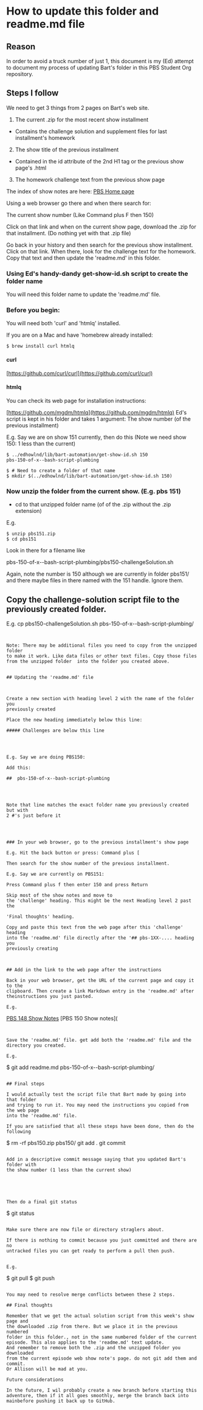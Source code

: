 # How to update this folder and readme.md file

## Reason

In order  to avoid a truck number of just 1, this document is my (Ed) attempt
to document my process of updating Bart's folder in this PBS Student Org
repository.

## Steps I follow

We need to get 3 things from 2 pages on Bart's web site.

1. The current .zip for the most recent show installment
  * Contains the challenge solution and supplement files for last installment's homework
2. The show title of the previous installment
  * Contained in the id attribute of the 2nd H1 tag or the previous show page's .html
3. The homework challenge text from the previous show page




The index of show notes are here: [PBS Home page](https://pbs.bartificer.net)

Using a web browser go there and when there search for:

The current show number
(Like Command plus F then 150)


Click on that link and when on the current show page, download the .zip for that
installment. (Do nothing yet with that .zip file)

Go back in your history and then search for the previous show installment. Click
on that  link. When there, look for the challenge text for the homework.
Copy that text and then update the 'readme.md' in this folder.

### Using Ed's handy-dandy get-show-id.sh script to create the folder name

You will need this folder name to update the 'readme.md' file.

### Before you begin:

You will need both 'curl' and 'htmlq' installed.

If you are on a Mac and have 'homebrew already installed:

```
$ brew install curl htmlq
```

#### curl

[https://github.com/curl/curl](https://github.com/curl/curl)

#### htmlq

You can check its web page for installation instructions:

[https://github.com/mgdm/htmlq](https://github.com/mgdm/htmlq)
Ed's script is kept in his folder and takes 1 argument: The show number
(of the previous installment)

E.g. Say we are on show 151 currently, then do this (Note we need show 150: 1 less than the current)

```
$ ../edhowlnd/lib/bart-automation/get-show-id.sh 150
pbs-150-of-x--bash-script-plumbing

$ # Need to create a folder of that name
$ mkdir $(../edhowlnd/lib/bart-automation/get-show-id.sh 150)
```


### Now unzip the folder from the current show. (E.g. pbs 151)

- cd to that unzipped folder name (of of the .zip without the .zip extension)

E.g.

```
$ unzip pbs151.zip
$ cd pbs151
```

Look in there for a filename like 

pbs-150-of-x--bash-script-plumbing/pbs150-challengeSolution.sh



Again, note the number is 150 although we are currently in folder pbs151/
and there maybe files in there named with the 151 handle. Ignore them.


## Copy the challenge-solution script file to the previously created folder.

E.g.
cp pbs150-challengeSolution.sh pbs-150-of-x--bash-script-plumbing/
```


Note: There may be additional files you need to copy from the unzipped folder
to make it work. Like data files or other text files. Copy those files
from the unzipped folder  into the folder you created above.


## Updating the 'readme.md' file



Create a new section with heading level 2 with the name of the folder you
previously created

Place the new heading immediately below this line:

##### Challenges are below this line




E.g. Say we are doing PBS150:

Add this:

##  pbs-150-of-x--bash-script-plumbing




Note that line matches the exact folder name you previously created but with
2 #'s just before it




### In your web browser, go to the previous installment's show page

E.g. Hit the back button or press: Command plus [

Then search for the show number of the previous installment.

E.g. Say we are currently on PBS151:

Press Command plus f then enter 150 and press Return

Skip most of the show notes and move to 
the 'challenge' heading. This might be the next Heading level 2 past the 

'Final thoughts' heading.

Copy and paste this text from the web page after this 'challenge' heading
into the 'readme.md' file directly after the '## pbs-1XX-.... heading you
previously creating



## Add in the link to the web page after the instructions

Back in your web browser, get the URL of the current page and copy it to the
clipboard. Then create a link Markdown entry in the 'readme.md' after 
theinstructions you just pasted.

E.g.

```
[PBS 148 Show Notes](https://pbs.bartificer.net/pbs148)
[PBS 150 Show notes](
```


Save the 'readme.md' file. get add both the 'readme.md' file and the directory you created.

E.g.

```
$ git add readme.md pbs-150-of-x--bash-script-plumbing/

```

## Final steps

I would actually test the script file that Bart made by going into that folder
and trying to run it. You may need the instructions you copied from the web page
into the 'readme.md' file.

If you are satisfied that all these steps have been done, then do the following

```
$ rm -rf pbs150.zip pbs150/
git add .
git commit
```

Add in a descriptive commit message saying that you updated Bart's folder with
the show number (1 less than the current show)





Then do a final git status

````
$ git status
```

Make sure there are now file or directory straglers about.

If there is nothing to commit because you just committed and there are no
untracked files you can get ready to perform a pull then push.


E.g.

```
$ git pull
$ git push
```

You may need to resolve merge conflicts between these 2 steps.

## Final thoughts

Remember that we get the actual solution script from this week's show page and
the downloaded .zip from there. But we place it in the previous numbered
folder in this folder., not in the same numbered folder of the current
episode. This also applies to the 'readme.md' text update.
And remember to remove both the .zip and the unzipped folder you downloaded
from the current episode web show note's page. do not git add them and commit.
Or Allison will be mad at you.

Future considerations

In the future, I wil probably create a new branch before starting this
adventure, then if it all goes smoothly, merge the branch back into mainbefore pushing it back up to GitHub.  


